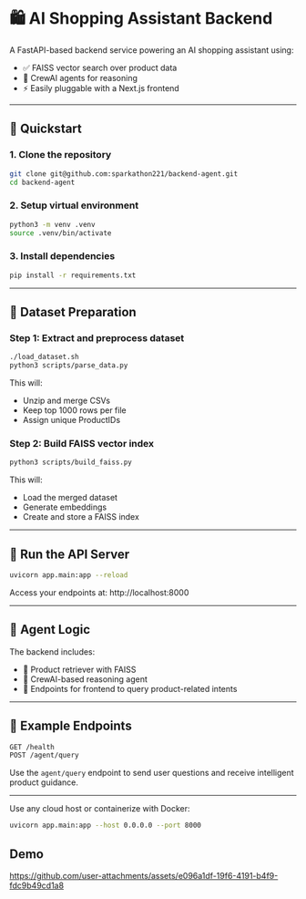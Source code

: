 # 🛍️ AI Shopping Assistant Backend 
A FastAPI-based backend service powering an AI shopping assistant using: 
- ✅ FAISS vector search over product data 
- 🤖 CrewAI agents for reasoning 
- ⚡ Easily pluggable with a Next.js frontend 

--- 
## 🚀 Quickstart 
### 1. Clone the repository 
```bash 
git clone git@github.com:sparkathon221/backend-agent.git 
cd backend-agent 
``` 
### 2. Setup virtual environment 
```bash 
python3 -m venv .venv 
source .venv/bin/activate 
``` 
### 3. Install dependencies 
```bash 
pip install -r requirements.txt 
``` 

--- 
## 🧱 Dataset Preparation 
### Step 1: Extract and preprocess dataset 
```bash 
./load_dataset.sh 
python3 scripts/parse_data.py 
``` 
This will: 
- Unzip and merge CSVs 
- Keep top 1000 rows per file 
- Assign unique ProductIDs 
### Step 2: Build FAISS vector index 
```bash 
python3 scripts/build_faiss.py 
``` 
This will: 
- Load the merged dataset 
- Generate embeddings 
- Create and store a FAISS index 

--- 
## 📡 Run the API Server 
```bash 
uvicorn app.main:app --reload 
``` 
Access your endpoints at: http://localhost:8000 

--- 
## 🧠 Agent Logic 
The backend includes: 
- 🧾 Product retriever with FAISS 
- 🧠 CrewAI-based reasoning agent 
- 🔌 Endpoints for frontend to query product-related intents 

---
## 🧪 Example Endpoints 
```bash 
GET /health 
POST /agent/query 
```
Use the `agent/query` endpoint to send user questions and receive intelligent product guidance. 

--- 

Use any cloud host or containerize with Docker: 
```bash 
uvicorn app.main:app --host 0.0.0.0 --port 8000 
```
## Demo
https://github.com/user-attachments/assets/e096a1df-19f6-4191-b4f9-fdc9b49cd1a8

